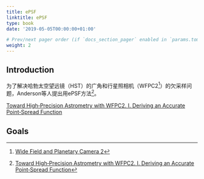```yaml
---
title: ePSF
linktitle: ePSF
type: book
date: '2019-05-05T00:00:00+01:00'

# Prev/next pager order (if `docs_section_pager` enabled in `params.toml`)
weight: 2
---
```


## Introduction

为了解决哈勃太空望远镜（HST）的广角和行星照相机（WFPC2[^wfpc2]）的欠采样问题，Anderson等人提出用ePSF方法[^ak00]。

[Toward High‐Precision Astrometry with WFPC2. I. Deriving an Accurate Point‐Spread Function](https://iopscience.iop.org/article/10.1086/316632/pdf)

## Goals

[^ak00]:[Toward High‐Precision Astrometry with WFPC2. I. Deriving an Accurate Point‐Spread Function](https://iopscience.iop.org/article/10.1086/316632/pdf)
[^wfpc2]:[Wide Field and Planetary Camera 2](https://www.jpl.nasa.gov/missions/wide-field-and-planetary-camera-2-wfpc2)